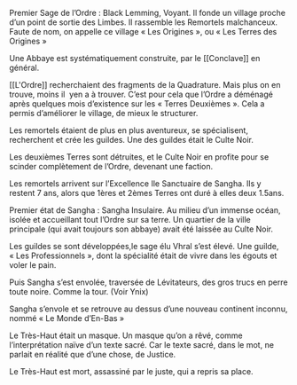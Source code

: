 Premier Sage de l’Ordre : Black Lemming, Voyant. Il fonde un village proche d’un point de sortie des Limbes. Il rassemble les Remortels malchanceux. Faute de nom, on appelle ce village « Les Origines », ou « Les Terres des Origines »

Une Abbaye est systématiquement construite, par le [[Conclave]] en général.

[[L'Ordre]] recherchaient des fragments de la Quadrature. Mais plus on en trouve, moins il  yen a à trouver. C’est pour cela que l’Ordre a déménagé après quelques mois d’existence sur les « Terres Deuxièmes ». Cela a permis d’améliorer le village, de mieux le structurer.

Les remortels étaient de plus en plus aventureux, se spécialisent, recherchent et crée les guildes. Une des guildes était le Culte Noir.

Les deuxièmes Terres sont détruites, et le Culte Noir en profite pour se scinder complètement de l’Ordre, devenant une faction.

Les remortels arrivent sur l’Excellence Ile Sanctuaire de Sangha. Ils y restent 7 ans, alors que 1ères et 2èmes Terres ont duré à elles deux 1.5ans.

Premier état de Sangha : Sangha Insulaire. Au milieu d’un immense océan, isolée et accueillant tout l’Ordre sur sa terre. Un quartier de la ville principale (qui avait toujours son abbaye) avait été laissée au Culte Noir.

Les guildes se sont développées,le sage élu Vhral s’est élevé. Une guilde, « Les Professionnels », dont la spécialité était de vivre dans les égouts et voler le pain.

Puis Sangha s’est envolée, traversée de Lévitateurs, des gros trucs en perre toute noire. Comme la tour. (Voir Ynix)

Sangha s’envole et se retrouve au dessus d’une nouveau continent inconnu, nommé « Le Monde d’En-Bas »

Le Très-Haut était un masque. Un masque qu’on a rêvé, comme l’interprétation naïve d’un texte sacré. Car le texte sacré, dans le mot, ne parlait en réalité que d’une chose, de Justice.

Le Très-Haut est mort, assassiné par le juste, qui a repris sa place.